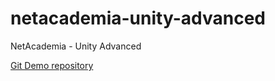 # netacademia-unity-advanced
NetAcademia - Unity Advanced

[Git Demo repository](https://github.com/adamfulop/netacademia-advanced-git-demo)
